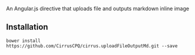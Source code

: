 An Angular.js directive that uploads file and outputs markdown inline image   

## Installation 

`bower install https://github.com/CirrusCPQ/cirrus.uploadFileOutputMd.git --save`
